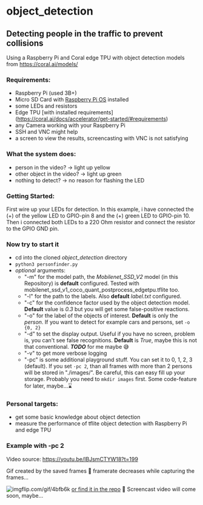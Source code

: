 # object_detection
## Detecting people in the traffic to prevent collisions

Using a Raspberry Pi and Coral edge TPU with object detection models from https://coral.ai/models/

### Requirements:
- Raspberry Pi (used 3B+)
- Micro SD Card with [Raspberry Pi OS](https://www.raspberrypi.org/downloads/) installed
- some LEDs and resistors
- Edge TPU [with installed requirements] (https://coral.ai/docs/accelerator/get-started/#requirements)
- any Camera working with your Raspberry Pi
- SSH and VNC might help
- a screen to view the results, screencasting with VNC is not satisfying

### What the system does:
- person in the video? -> light up yellow
- other object in the video? -> light up green
- nothing to detect? -> no reason for flashing the LED

### Getting Started:
First wire up your LEDs for detection. In this example, i have connected the (+) of the yellow LED to GPIO-pin 8 and the (+) green LED to GPIO-pin 10. Then i connected both LEDs to a 220 Ohm resistor and connect the resistor to the GPIO GND pin.

### Now try to start it
- cd into the cloned *object_detection* directory
- `python3 personfinder.py`
- *optional* arguments:
  - "-m" for the model path, the *Mobilenet_SSD_V2* model (in this Repository) is **default** configured. Tested with mobilenet_ssd_v1_coco_quant_postprocess_edgetpu.tflite too.
  - "-l" for the path to the labels. Also **default** *label.txt* configured.
  - "-c" for the confidence factor used by the object detection model. **Default** value is *0.3* but you will get some false-positive reactions.
  - "-o" for the label of the objects of interest. **Default** is only the *person*. If you want to detect for example cars and persons, set `-o {0, 2}`
  - "-d" to set the display output. Useful if you have no screen, problem is, you can't see false recognitions. **Default** is *True*, maybe this is not that conventional. _**TODO**_ for me maybe :sweat_smile:
  - "-v" to get more verbose logging
  - "-pc" is some additional playground stuff. You can set it to 0, 1, 2, 3 (default). If you set `-pc 2`, than all frames with more than 2 persons will be stored in "./images/". Be careful, this can easy fill up your storage. Probably you need to `mkdir images` first. Some code-feature for later, maybe...:hourglass:	

### Personal targets:
- get some basic knowledge about object detection
- measure the performance of tflite object detection with Raspberry Pi and edge TPU

### Example with -pc 2
Video source:
https://youtu.be/IBJsmCTYW18?t=199

Gif created by the saved frames
:wrench: framerate decreases while capturing the frames... 

![imgflip.com/gif/4bfb6k](https://imgflip.com/gif/4bfb6k)
[or find it in the repo](https://github.com/dj-109/object_detection/blob/master/content/4bfb6k.gif)
:movie_camera: Screencast video will come soon, maybe...

